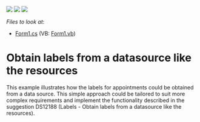 <!-- default badges list -->
![](https://img.shields.io/endpoint?url=https://codecentral.devexpress.com/api/v1/VersionRange/128636552/15.2.4%2B)
[![](https://img.shields.io/badge/Open_in_DevExpress_Support_Center-FF7200?style=flat-square&logo=DevExpress&logoColor=white)](https://supportcenter.devexpress.com/ticket/details/E2028)
[![](https://img.shields.io/badge/📖_How_to_use_DevExpress_Examples-e9f6fc?style=flat-square)](https://docs.devexpress.com/GeneralInformation/403183)
<!-- default badges end -->
<!-- default file list -->
*Files to look at*:

* [Form1.cs](./CS/DS12188/Form1.cs) (VB: [Form1.vb](./VB/DS12188/Form1.vb))
<!-- default file list end -->
# Obtain labels from a datasource like the resources


<p>This example illustrates how the labels for appointments could be obtained from a data source. This simple approach could be tailored to suit more complex requirements  and implement the functionality described in the suggestion DS12188 (Labels - Obtain labels from a datasource like the resources).</p>

<br/>


